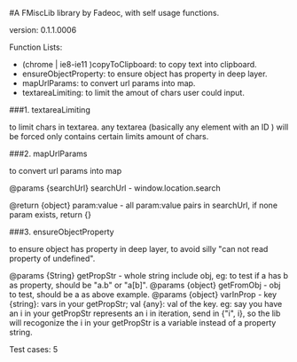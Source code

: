 #A FMiscLib library by Fadeoc, with self usage functions.

version: 0.1.1.0006

Function Lists:
* (chrome | ie8-ie11 )copyToClipboard: to copy text into clipboard.
* ensureObjectProperty: to ensure object has property in deep layer.
* mapUrlParams: to convert url params into map.
* textareaLimiting: to limit the amout of chars user could input.

###1. textareaLimiting

to limit chars in textarea. any textarea (basically any element with an ID ) will be forced only contains certain limits amount of chars.
    
###2. mapUrlParams

to convert url params into map

@params {searchUrl} searchUrl - window.location.search

@return {object} param:value - all param:value pairs in searchUrl, if none param exists, return {}

###3. ensureObjectProperty

to ensure object has property in deep layer, to avoid silly "can not read property of undefined".

@params {String} getPropStr - whole string include obj, eg: to test if a has b as property, should be "a.b" or "a[b]".
@params {object} getFromObj - obj to test, should be a as above example.
@params {object} varInProp - key {string}: vars in your getPropStr; val {any}: val of the key. eg: say you have an i in your getPropStr represents an i in iteration, send in {"i", i}, so the lib will recogonize the i in your getPropStr is a variable instead of a property string. 

Test cases: 5